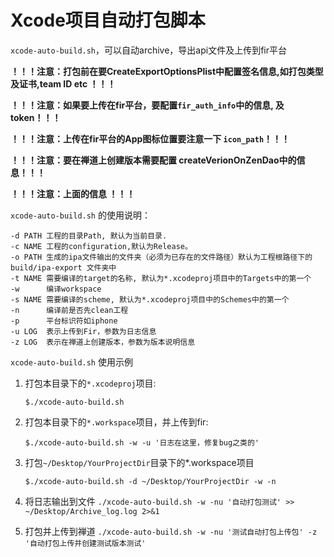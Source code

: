# Xcode项目自动打包脚本

`xcode-auto-build.sh`，可以自动archive，导出api文件及上传到fir平台

**！！！注意：打包前在要CreateExportOptionsPlist中配置签名信息,如打包类型及证书,team ID etc ！！！**

**！！！注意：如果要上传在fir平台，要配置`fir_auth_info`中的信息, 及token！！！**

**！！！注意：上传在fir平台的App图标位置要注意一下 `icon_path`！！！**
	
**！！！注意：要在禅道上创建版本需要配置 createVerionOnZenDao中的信息！！！**
	
**！！！注意：上面的信息 ！！！**

`xcode-auto-build.sh` 的使用说明：

```
-d PATH 工程的目录Path, 默认为当前目录.
-c NAME 工程的configuration,默认为Release。
-o PATH 生成的ipa文件输出的文件夹（必须为已存在的文件路径）默认为工程根路径下的 build/ipa-export 文件夹中
-t NAME 需要编译的target的名称, 默认为*.xcodeproj项目中的Targets中的第一个
-w      编译workspace
-s NAME 需要编译的scheme, 默认为*.xcodeproj项目中的Schemes中的第一个
-n      编译前是否先clean工程
-p      平台标识符如iphone
-u LOG  表示上传到Fir，参数为日志信息
-z LOG 	表示在禅道上创建版本，参数为版本说明信息
```


`xcode-auto-build.sh` 使用示例

1. 打包本目录下的`*.xcodeproj`项目:

	`$./xcode-auto-build.sh`

2. 打包本目录下的`*.workspace`项目，并上传到fir:

	`$./xcode-auto-build.sh -w -u '日志在这里，修复bug之类的' `

3. 打包`~/Desktop/YourProjectDir`目录下的*.workspace项目

	`$./xcode-auto-build.sh -d ~/Desktop/YourProjectDir -w -n`
	
4. 将日志输出到文件
	`./xcode-auto-build.sh -w -nu '自动打包测试' >> ~/Desktop/Archive_log.log 2>&1`
	
5. 打包并上传到禅道
	`./xcode-auto-build.sh -w -nu '测试自动打包上传包' -z '自动打包上传并创建测试版本测试'`